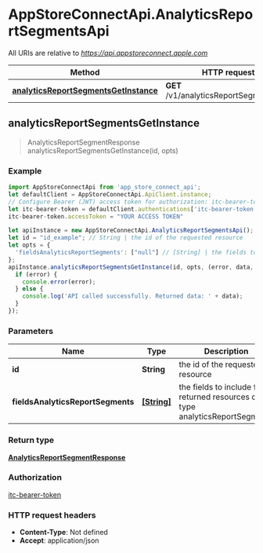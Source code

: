 # AppStoreConnectApi.AnalyticsReportSegmentsApi

All URIs are relative to *https://api.appstoreconnect.apple.com*

Method | HTTP request | Description
------------- | ------------- | -------------
[**analyticsReportSegmentsGetInstance**](AnalyticsReportSegmentsApi.md#analyticsReportSegmentsGetInstance) | **GET** /v1/analyticsReportSegments/{id} | 



## analyticsReportSegmentsGetInstance

> AnalyticsReportSegmentResponse analyticsReportSegmentsGetInstance(id, opts)



### Example

```javascript
import AppStoreConnectApi from 'app_store_connect_api';
let defaultClient = AppStoreConnectApi.ApiClient.instance;
// Configure Bearer (JWT) access token for authorization: itc-bearer-token
let itc-bearer-token = defaultClient.authentications['itc-bearer-token'];
itc-bearer-token.accessToken = "YOUR ACCESS TOKEN"

let apiInstance = new AppStoreConnectApi.AnalyticsReportSegmentsApi();
let id = "id_example"; // String | the id of the requested resource
let opts = {
  'fieldsAnalyticsReportSegments': ["null"] // [String] | the fields to include for returned resources of type analyticsReportSegments
};
apiInstance.analyticsReportSegmentsGetInstance(id, opts, (error, data, response) => {
  if (error) {
    console.error(error);
  } else {
    console.log('API called successfully. Returned data: ' + data);
  }
});
```

### Parameters


Name | Type | Description  | Notes
------------- | ------------- | ------------- | -------------
 **id** | **String**| the id of the requested resource | 
 **fieldsAnalyticsReportSegments** | [**[String]**](String.md)| the fields to include for returned resources of type analyticsReportSegments | [optional] 

### Return type

[**AnalyticsReportSegmentResponse**](AnalyticsReportSegmentResponse.md)

### Authorization

[itc-bearer-token](../README.md#itc-bearer-token)

### HTTP request headers

- **Content-Type**: Not defined
- **Accept**: application/json

